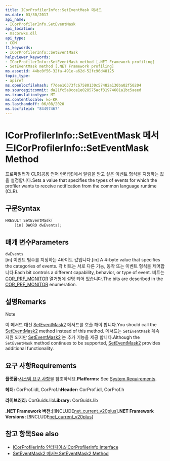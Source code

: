 ```yaml
---
title: ICorProfilerInfo::SetEventMask 메서드
ms.date: 03/30/2017
api_name:
- ICorProfilerInfo.SetEventMask
api_location:
- mscorwks.dll
api_type:
- COM
f1_keywords:
- ICorProfilerInfo::SetEventMask
helpviewer_keywords:
- ICorProfilerInfo::SetEventMask method [.NET Framework profiling]
- SetEventMask method [.NET Framework profiling]
ms.assetid: 44bc0f56-32fa-491e-a62d-52fc96d48125
topic_type:
- apiref
ms.openlocfilehash: f7dee16373fc67580130c57482a130ba02f50204
ms.sourcegitcommit: da21fc5a8cce1e028575acf31974681a1bc5aeed
ms.translationtype: MT
ms.contentlocale: ko-KR
ms.lasthandoff: 06/08/2020
ms.locfileid: "84497467"
---
```

# <a name="icorprofilerinfoseteventmask-method"></a><span data-ttu-id="0fe59-102">ICorProfilerInfo::SetEventMask 메서드</span><span class="sxs-lookup"><span data-stu-id="0fe59-102">ICorProfilerInfo::SetEventMask Method</span></span>
<span data-ttu-id="0fe59-103">프로파일러가 CLR(공용 언어 런타임)에서 알림을 받고 싶은 이벤트 형식을 지정하는 값을 설정합니다.</span><span class="sxs-lookup"><span data-stu-id="0fe59-103">Sets a value that specifies the types of events for which the profiler wants to receive notification from the common language runtime (CLR).</span></span>  
  
## <a name="syntax"></a><span data-ttu-id="0fe59-104">구문</span><span class="sxs-lookup"><span data-stu-id="0fe59-104">Syntax</span></span>  
  
```cpp  
HRESULT SetEventMask(  
    [in] DWORD dwEvents);  
```  
  
## <a name="parameters"></a><span data-ttu-id="0fe59-105">매개 변수</span><span class="sxs-lookup"><span data-stu-id="0fe59-105">Parameters</span></span>  
 `dwEvents`  
 <span data-ttu-id="0fe59-106">[in] 이벤트 범주를 지정하는 4바이트 값입니다.</span><span class="sxs-lookup"><span data-stu-id="0fe59-106">[in] A 4-byte value that specifies the categories of events.</span></span> <span data-ttu-id="0fe59-107">각 비트는 서로 다른 기능, 동작 또는 이벤트 형식을 제어합니다.</span><span class="sxs-lookup"><span data-stu-id="0fe59-107">Each bit controls a different capability, behavior, or type of event.</span></span> <span data-ttu-id="0fe59-108">비트는 [COR_PRF_MONITOR](cor-prf-monitor-enumeration.md) 열거형에 설명 되어 있습니다.</span><span class="sxs-lookup"><span data-stu-id="0fe59-108">The bits are described in the [COR_PRF_MONITOR](cor-prf-monitor-enumeration.md) enumeration.</span></span>  
  
## <a name="remarks"></a><span data-ttu-id="0fe59-109">설명</span><span class="sxs-lookup"><span data-stu-id="0fe59-109">Remarks</span></span>  
  
> [!NOTE]
> <span data-ttu-id="0fe59-110">이 메서드 대신 [SetEventMask2](icorprofilerinfo5-seteventmask2-method.md) 메서드를 호출 해야 합니다.</span><span class="sxs-lookup"><span data-stu-id="0fe59-110">You should call the [SetEventMask2](icorprofilerinfo5-seteventmask2-method.md) method instead of this method.</span></span> <span data-ttu-id="0fe59-111">메서드는 `SetEventMask` 계속 지원 되지만 [SetEventMask2](icorprofilerinfo5-seteventmask2-method.md) 는 추가 기능을 제공 합니다.</span><span class="sxs-lookup"><span data-stu-id="0fe59-111">Although the `SetEventMask` method continues to be supported, [SetEventMask2](icorprofilerinfo5-seteventmask2-method.md) provides additional functionality.</span></span>  
  
## <a name="requirements"></a><span data-ttu-id="0fe59-112">요구 사항</span><span class="sxs-lookup"><span data-stu-id="0fe59-112">Requirements</span></span>  
 <span data-ttu-id="0fe59-113">**플랫폼:**[시스템 요구 사항](../../get-started/system-requirements.md)을 참조하세요.</span><span class="sxs-lookup"><span data-stu-id="0fe59-113">**Platforms:** See [System Requirements](../../get-started/system-requirements.md).</span></span>  
  
 <span data-ttu-id="0fe59-114">**헤더:** CorProf.idl, CorProf.h</span><span class="sxs-lookup"><span data-stu-id="0fe59-114">**Header:** CorProf.idl, CorProf.h</span></span>  
  
 <span data-ttu-id="0fe59-115">**라이브러리:** CorGuids.lib</span><span class="sxs-lookup"><span data-stu-id="0fe59-115">**Library:** CorGuids.lib</span></span>  
  
 <span data-ttu-id="0fe59-116">**.NET Framework 버전:**[!INCLUDE[net_current_v20plus](../../../../includes/net-current-v20plus-md.md)]</span><span class="sxs-lookup"><span data-stu-id="0fe59-116">**.NET Framework Versions:** [!INCLUDE[net_current_v20plus](../../../../includes/net-current-v20plus-md.md)]</span></span>  
  
## <a name="see-also"></a><span data-ttu-id="0fe59-117">참고 항목</span><span class="sxs-lookup"><span data-stu-id="0fe59-117">See also</span></span>

- [<span data-ttu-id="0fe59-118">ICorProfilerInfo 인터페이스</span><span class="sxs-lookup"><span data-stu-id="0fe59-118">ICorProfilerInfo Interface</span></span>](icorprofilerinfo-interface.md)
- [<span data-ttu-id="0fe59-119">SetEventMask2 메서드</span><span class="sxs-lookup"><span data-stu-id="0fe59-119">SetEventMask2 Method</span></span>](icorprofilerinfo5-seteventmask2-method.md)
